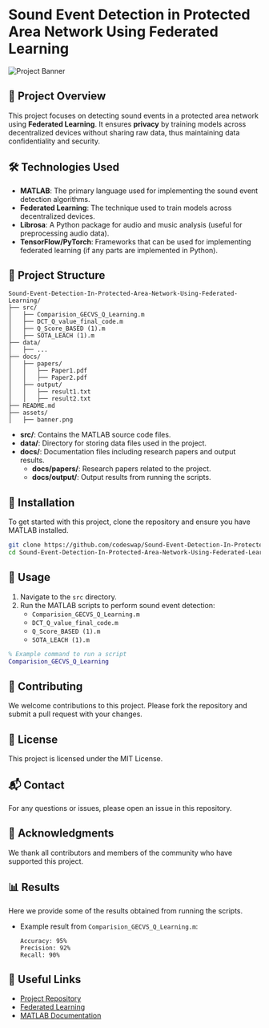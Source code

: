 # Sound Event Detection in Protected Area Network Using Federated Learning

![Project Banner](assets/banner.png)

## 📌 Project Overview
This project focuses on detecting sound events in a protected area network using **Federated Learning**. It ensures **privacy** by training models across decentralized devices without sharing raw data, thus maintaining data confidentiality and security.

## 🛠️ Technologies Used
- **MATLAB**: The primary language used for implementing the sound event detection algorithms.
- **Federated Learning**: The technique used to train models across decentralized devices.
- **Librosa**: A Python package for audio and music analysis (useful for preprocessing audio data).
- **TensorFlow/PyTorch**: Frameworks that can be used for implementing federated learning (if any parts are implemented in Python).

## 📂 Project Structure
```
Sound-Event-Detection-In-Protected-Area-Network-Using-Federated-Learning/
├── src/
│   ├── Comparision_GECVS_Q_Learning.m
│   ├── DCT_Q_value_final_code.m
│   ├── Q_Score_BASED (1).m
│   ├── SOTA_LEACH (1).m
├── data/
│   ├── ...
├── docs/
│   ├── papers/
│   │   ├── Paper1.pdf
│   │   ├── Paper2.pdf
│   ├── output/
│   │   ├── result1.txt
│   │   ├── result2.txt
├── README.md
├── assets/
│   ├── banner.png
```
- **src/**: Contains the MATLAB source code files.
- **data/**: Directory for storing data files used in the project.
- **docs/**: Documentation files including research papers and output results.
  - **docs/papers/**: Research papers related to the project.
  - **docs/output/**: Output results from running the scripts.

## 🚀 Installation
To get started with this project, clone the repository and ensure you have MATLAB installed.

```sh
git clone https://github.com/codeswap/Sound-Event-Detection-In-Protected-Area-Network-Using-Federated-Learning.git
cd Sound-Event-Detection-In-Protected-Area-Network-Using-Federated-Learning
```

## 📝 Usage
1. Navigate to the `src` directory.
2. Run the MATLAB scripts to perform sound event detection:
   - `Comparision_GECVS_Q_Learning.m`
   - `DCT_Q_value_final_code.m`
   - `Q_Score_BASED (1).m`
   - `SOTA_LEACH (1).m`

```matlab
% Example command to run a script
Comparision_GECVS_Q_Learning
```

## 🤝 Contributing
We welcome contributions to this project. Please fork the repository and submit a pull request with your changes.

## 📜 License
This project is licensed under the MIT License.

## 📬 Contact
For any questions or issues, please open an issue in this repository.

## 🙏 Acknowledgments
We thank all contributors and members of the community who have supported this project.

## 📊 Results
Here we provide some of the results obtained from running the scripts.
- Example result from `Comparision_GECVS_Q_Learning.m`:
  ```
  Accuracy: 95%
  Precision: 92%
  Recall: 90%
  ```

## 🔗 Useful Links
- [Project Repository](https://github.com/codeswap/Sound-Event-Detection-In-Protected-Area-Network-Using-Federated-Learning)
- [Federated Learning](https://en.wikipedia.org/wiki/Federated_learning)
- [MATLAB Documentation](https://www.mathworks.com/help/matlab/)
